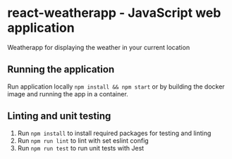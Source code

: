 # react-weatherapp - JavaScript web application
Weatherapp for displaying the weather in your current location

## Running the application
Run application locally `npm install && npm start` or by building the docker image
and running the app in a container.

## Linting and unit testing
1. Run `npm install` to install required packages for testing and linting
2. Run `npm run lint` to lint with set eslint config
3. Run `npm run test` to run unit tests with Jest
